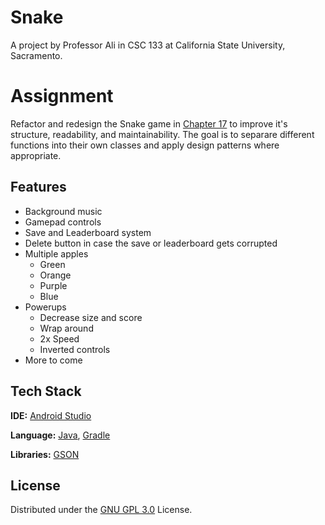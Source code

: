 # Snake

A project by Professor Ali in CSC 133 at California State University, Sacramento.

# Assignment
Refactor and redesign the Snake game in [Chapter 17](https://github.com/PacktPublishing/Learning-Java-by-Building-Android-Games-Second-Edition/tree/master/Chapter17) to improve it's structure, readability, and maintainability. The goal is to separare different functions into their own classes and apply design patterns where appropriate.
## Features

- Background music
- Gamepad controls
- Save and Leaderboard system
- Delete button in case the save or leaderboard gets corrupted
- Multiple apples
  - Green
  - Orange
  - Purple
  - Blue
- Powerups
  - Decrease size and score
  - Wrap around
  - 2x Speed
  - Inverted controls
- More to come

## Tech Stack

**IDE:** [Android Studio](https://developer.android.com/studio)

**Language:** [Java](https://adoptium.net/), [Gradle](https://gradle.org/releases/)

**Libraries:** [GSON](https://github.com/google/gson)
## License

Distributed under the [GNU GPL 3.0](https://choosealicense.com/licenses/gpl-3.0/) License.